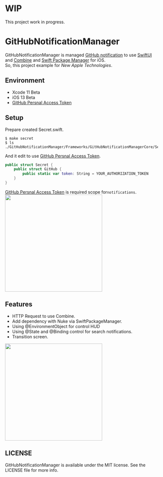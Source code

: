 # WIP
This project work in progress.

# GitHubNotificationManager
GitHubNotificationManager is managed [GitHub notification](https://github.com/notifications) to use [SwiftUI](https://developer.apple.com/documentation/swiftui) and [Combine](https://developer.apple.com/documentation/combine) and [Swift Package Manager](https://github.com/apple/swift-package-manager) for iOS.  
So, this project example for *New Apple Technologies*.

## Environment
- Xcode 11 Beta
- iOS 13 Beta
- [GitHub Persnal Access Token](https://github.com/settings/tokens)

## Setup
Prepare created Secret.swift.
```
$ make secret
$ ls ./GitHubNotificationManager/Frameworks/GitHubNotificationManagerCore/Secret/Secret.swift
```

And it edit to use [GitHub Persnal Access Token](https://github.com/settings/tokens).
```swift
public struct Secret {
	public struct GitHub {
		public static var token: String = YOUR_AUTHORIZATION_TOKEN
	}
}
```

[GitHub Persnal Access Token](https://github.com/settings/tokens) is required scope for`notifications`.
<img width="320px" src="https://user-images.githubusercontent.com/10897361/59777857-5a854300-92f0-11e9-83ab-8a63fda8a210.png" /><Paste>

## Features
- HTTP Request to use Combine.
- Add dependency with Nuke via SwiftPackageManager.
- Using @EnvironmentObject for control HUD
- Using @State and @Binding control for search notifications.
- Transition screen.

<img width="320px" src="https://user-images.githubusercontent.com/10897361/59778587-bd2b0e80-92f1-11e9-9202-d29f6df6ea9d.png" />

## LICENSE
GitHubNotificationManager is available under the MIT license. See the LICENSE file for more info.


